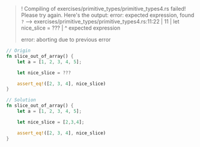 >! Compiling of exercises/primitive_types/primitive_types4.rs failed! Please try again. Here's the output:
>error: expected expression, found `?`
>  --> exercises/primitive_types/primitive_types4.rs:11:22
>   |
>11 |     let nice_slice = ???
>   |                      ^ expected expression
>
>error: aborting due to previous error

```rust
// Origin
fn slice_out_of_array() {
    let a = [1, 2, 3, 4, 5];

    let nice_slice = ???

    assert_eq!([2, 3, 4], nice_slice)
}
```

```rust
// Solution
fn slice_out_of_array() {
    let a = [1, 2, 3, 4, 5];

    let nice_slice = [2,3,4];

    assert_eq!([2, 3, 4], nice_slice)
}

```